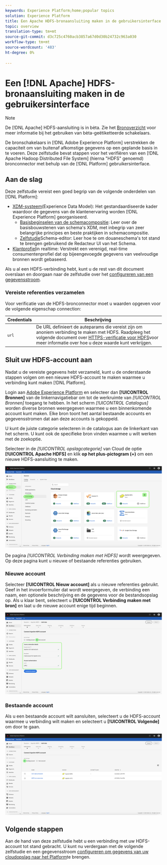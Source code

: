 ```yaml
---
keywords: Experience Platform;home;popular topics
solution: Experience Platform
title: Een Apache HDFS-bronaansluiting maken in de gebruikersinterface
topic: overview
translation-type: tm+mt
source-git-commit: d3c725c4760acb3857a67d0d30b24732c963a030
workflow-type: tm+mt
source-wordcount: '483'
ht-degree: 0%

---
```



# Een [!DNL Apache] HDFS-bronaansluiting maken in de gebruikersinterface

>[!NOTE]
>De [!DNL Apache] HDFS-aansluiting is in bèta. Zie het [Bronoverzicht](../../../../home.md#terms-and-conditions) voor meer informatie bij het gebruiken van bèta-geëtiketteerde schakelaars.

De bronschakelaars in [!DNL Adobe Experience Platform] verstrekken de capaciteit om van buitenaf afkomstige gegevens op een geplande basis in te voeren. Deze zelfstudie bevat stappen voor het verifiëren van een [!DNL Apache Hadoop Distributed File System] (hierna &quot;HDFS&quot; genoemd) bronconnector met behulp van de [!DNL Platform] gebruikersinterface.

## Aan de slag

Deze zelfstudie vereist een goed begrip van de volgende onderdelen van [!DNL Platform]:

- [XDM-systeem](../../../../../xdm/home.md)(Experience Data Model): Het gestandaardiseerde kader waardoor de gegevens van de klantenervaring worden [!DNL Experience Platform] georganiseerd.
   - [Basisbeginselen van de schemacompositie](../../../../../xdm/schema/composition.md): Leer over de basisbouwstenen van schema&#39;s XDM, met inbegrip van zeer belangrijke principes en beste praktijken in schemacompositie.
   - [Zelfstudie](../../../../../xdm/tutorials/create-schema-ui.md)Schema-editor: Leer hoe te om douaneschema&#39;s tot stand te brengen gebruikend de Redacteur UI van het Schema.
- [Klantprofiel](../../../../../profile/home.md)in realtime: Verstrekt een verenigd, real-time consumentenprofiel dat op bijeengevoegde gegevens van veelvoudige bronnen wordt gebaseerd.

Als u al een HDFS-verbinding hebt, kunt u de rest van dit document overslaan en doorgaan naar de zelfstudie over het [configureren van een gegevensstroom](../../dataflow/batch/cloud-storage.md).

### Vereiste referenties verzamelen

Voor verificatie van de HDFS-bronconnector moet u waarden opgeven voor de volgende eigenschap connection:

| Credentials | Beschrijving |
| ---------- | ----------- |
| `url` | De URL definieert de auteparams die vereist zijn om anoniem verbinding te maken met HDFS. Raadpleeg het volgende document over [HTTPS-verificatie voor HDFS](https://hadoop.apache.org/docs/r1.2.1/HttpAuthentication.html)voor meer informatie over hoe u deze waarde kunt verkrijgen. |

## Sluit uw HDFS-account aan

Nadat u de vereiste gegevens hebt verzameld, kunt u de onderstaande stappen volgen om een nieuwe HDFS-account te maken waarmee u verbinding kunt maken [!DNL Platform].

Login aan [Adobe Experience Platform](https://platform.adobe.com) en selecteer dan **[!UICONTROL Bronnen]** van de linkernavigatiebar om tot de werkruimte van *[!UICONTROL Bronnen]* toegang te hebben. In het scherm *[!UICONTROL Catalogus]* worden diverse bronnen weergegeven waarmee u een binnenkomende account kunt maken. Elke bron toont het aantal bestaande accounts en gegevensstromen dat aan deze accounts is gekoppeld.

U kunt de juiste categorie selecteren in de catalogus aan de linkerkant van het scherm. U kunt ook de specifieke bron vinden waarmee u wilt werken met de zoekoptie.

Selecteer in de *[!UICONTROL opslagcategorie]* van Cloud de optie **[!UICONTROL Apache HDFS]** en klik **op het plus-pictogram (+)** om een nieuwe HDFS-aansluiting te maken.

![catalogus](../../../../images/tutorials/create/hdfs/catalog.png)

De pagina *[!UICONTROL Verbinding maken met HDFS]* wordt weergegeven. Op deze pagina kunt u nieuwe of bestaande referenties gebruiken.

### Nieuwe account

Selecteer **[!UICONTROL Nieuw account]** als u nieuwe referenties gebruikt. Geef in het invoerformulier dat wordt weergegeven, de verbinding een naam, een optionele beschrijving en de gegevens voor de bestandsopslag op. Als u klaar bent, selecteert u **[!UICONTROL Verbinding maken met bron]** en laat u de nieuwe account enige tijd beginnen.

![verbinden](../../../../images/tutorials/create/hdfs/new.png)

### Bestaande account

Als u een bestaande account wilt aansluiten, selecteert u de HDFS-account waarmee u verbinding wilt maken en selecteert u **[!UICONTROL Volgende]** om door te gaan.

![bestaand](../../../../images/tutorials/create/hdfs/existing.png)

## Volgende stappen

Aan de hand van deze zelfstudie hebt u een verbinding met uw HDFS-account tot stand gebracht. U kunt nu verdergaan met de volgende zelfstudie en een gegevensstroom [configureren om gegevens van uw cloudopslag naar het Platform](../../dataflow/batch/cloud-storage.md)te brengen.